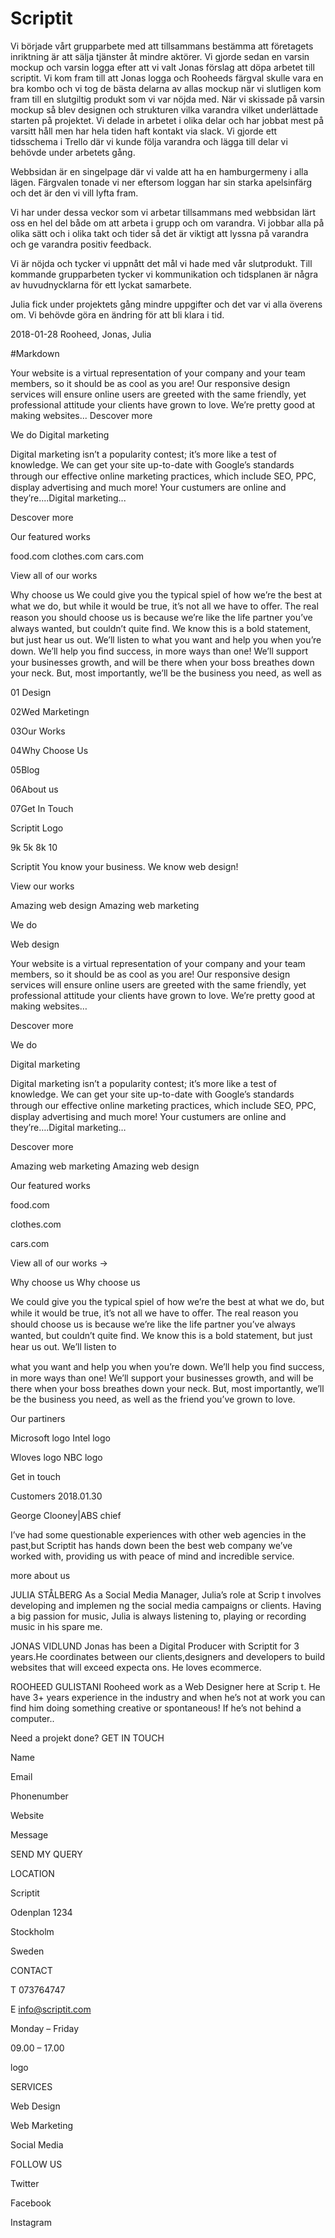 # Scriptit 
Vi började vårt grupparbete med att tillsammans bestämma att företagets inriktning är att sälja tjänster åt mindre aktörer. Vi gjorde sedan en varsin mockup och varsin logga efter att vi valt Jonas förslag att döpa arbetet till scriptit. Vi kom fram till att Jonas logga och Rooheeds färgval skulle vara en bra kombo och vi tog de bästa delarna av allas mockup när vi slutligen kom fram till en slutgiltig produkt som vi var nöjda med. 
När vi skissade på varsin mockup så blev designen och strukturen vilka varandra vilket underlättade starten på projektet.
Vi delade in arbetet i olika delar och har jobbat mest på varsitt håll men har hela tiden haft kontakt via slack. Vi gjorde ett tidsschema i Trello där vi kunde följa varandra och lägga till delar vi behövde under arbetets gång. 

Webbsidan är en singelpage där vi valde att ha en hamburgermeny i alla lägen. 
Färgvalen tonade vi ner eftersom loggan har sin starka apelsinfärg och det är den vi vill lyfta fram.

Vi har under dessa veckor som vi arbetar tillsammans med webbsidan lärt oss en hel del både om att arbeta i grupp och om varandra. Vi jobbar alla på olika sätt och i olika takt och tider så det är viktigt att lyssna på varandra och ge varandra positiv feedback. 

Vi är nöjda och tycker vi uppnått det mål vi hade med vår slutprodukt. Till kommande grupparbeten tycker vi kommunikation och tidsplanen är några av huvudnycklarna för ett lyckat samarbete. 

Julia fick under projektets gång mindre uppgifter och det var vi alla överens om. 
Vi behövde göra en ändring för att bli klara i tid. 


2018-01-28
Rooheed, Jonas, Julia


#Markdown

Your website is a virtual representation of your company and your team members, so it should be as cool as you are! Our responsive design services will ensure online users are greeted with the same friendly, yet professional attitude your clients have grown to love. We’re pretty good at making websites...
Descover more

We do
Digital marketing

Digital marketing isn’t a popularity contest; it’s more like a test of knowledge. We can get your site up-to-date with Google’s standards through our eﬀective online marketing practices, which include SEO, PPC, display advertising and much more! Your custumers are online and they’re....Digital marketing...

Descover more

Our featured works
     
food.com
clothes.com
cars.com

View all of our works 
      
Why choose us
We could give you the typical spiel of how we’re the best at what we do, but while it would be true, it’s not all we have to oﬀer. The real reason you should choose us is because we’re like the life partner you’ve always wanted, but couldn’t quite ﬁnd. We know this is a bold statement, but just hear us out. We’ll listen to
what you want and help you when you’re down. We’ll help you ﬁnd success, in more ways than one! We’ll support your businesses growth, and will be there when your boss breathes down your neck. But, most importantly, we’ll be the business you need, as well as 


01 Design

02Wed Marketingn

03Our Works

04Why Choose Us

05Blog

06About us

07Get In Touch

 Scriptit Logo

9k
5k
8k
10


Scriptit
You know your business. We know web design!


View our works


Amazing web design
Amazing web marketing


We do

Web design

Your website is a virtual representation of your company and your team members, so it should be as cool as you are! Our responsive design services will ensure online users are greeted with the same friendly, yet professional attitude your clients have grown to love. We’re pretty good at making websites…

Descover more

We do

Digital marketing

Digital marketing isn’t a popularity contest; it’s more like a test of knowledge. We can get your site up-to-date with Google’s standards through our eﬀective online marketing practices, which include SEO, PPC, display advertising and much more! Your custumers are online and they’re….Digital marketing…

Descover more


Amazing web marketing
Amazing web design


Our featured works

food.com

clothes.com

cars.com


View all of our works →

Why choose us
Why choose us


We could give you the typical spiel of how we’re the best at what we do, but while it would be true, it’s not all we have to oﬀer. The real reason you should choose us is because we’re like the life partner you’ve always wanted, but couldn’t quite ﬁnd. We know this is a bold statement, but just hear us out. We’ll listen to

what you want and help you when you’re down. We’ll help you ﬁnd success, in more ways than one! We’ll support your businesses growth, and will be there when your boss breathes down your neck. But, most importantly, we’ll be the business you need, as well as the friend you’ve grown to love.


Our partiners

Microsoft logo
Intel logo

Wloves logo
NBC logo


Get in touch

Customers
2018.01.30

George Clooney|ABS chief

I’ve had some questionable experiences with other web agencies in the past,but Scriptit has hands down been the best web company we’ve worked with, providing us with peace of mind and incredible service.

more about us

JULIA STÅLBERG
As a Social Media Manager, Julia’s role at Scrip t involves developing and implemen ng the social media campaigns or clients. Having a big passion for music, Julia is always listening to, playing or recording music in his spare me.


JONAS VIDLUND
Jonas has been a Digital Producer with Scriptit for 3 years.He coordinates between our clients,designers and developers to build websites that will exceed expecta ons.
He loves ecommerce.


ROOHEED GULISTANI
Rooheed work as a Web Designer here at Scrip t. He have 3+ years experience in the industry and when he’s not at work you can find him doing something creative
or spontaneous! If he’s not behind a computer.. 

Need a projekt done?
GET IN TOUCH

Name

Email

Phonenumber

Website


Message

SEND MY QUERY




LOCATION


Scriptit

Odenplan 1234

Stockholm

Sweden


CONTACT

T 073764747

E info@scriptit.com

Monday – Friday

09.00 – 17.00


logo


SERVICES

Web Design

Web Marketing

Social Media

FOLLOW US

Twitter

Facebook

Instagram

